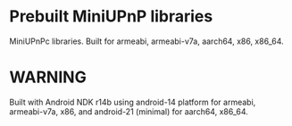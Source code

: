Prebuilt MiniUPnP libraries
====
MiniUPnPc libraries. Built for armeabi, armeabi-v7a, aarch64, x86, x86_64.

WARNING
====
Built with Android NDK r14b using android-14 platform for armeabi, armeabi-v7a, x86, and android-21 (minimal) for aarch64, x86_64.
